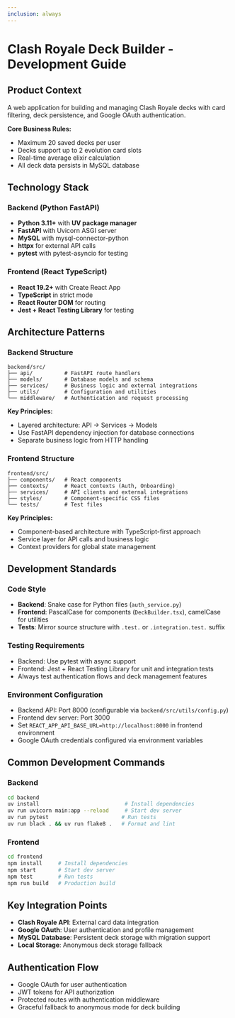 ```yaml
---
inclusion: always
---
```


# Clash Royale Deck Builder - Development Guide

## Product Context
A web application for building and managing Clash Royale decks with card filtering, deck persistence, and Google OAuth authentication.

**Core Business Rules:**
- Maximum 20 saved decks per user
- Decks support up to 2 evolution card slots
- Real-time average elixir calculation
- All deck data persists in MySQL database

## Technology Stack

### Backend (Python FastAPI)
- **Python 3.11+** with **UV package manager**
- **FastAPI** with Uvicorn ASGI server
- **MySQL** with mysql-connector-python
- **httpx** for external API calls
- **pytest** with pytest-asyncio for testing

### Frontend (React TypeScript)
- **React 19.2+** with Create React App
- **TypeScript** in strict mode
- **React Router DOM** for routing
- **Jest + React Testing Library** for testing

## Architecture Patterns

### Backend Structure
```
backend/src/
├── api/          # FastAPI route handlers
├── models/       # Database models and schema
├── services/     # Business logic and external integrations
├── utils/        # Configuration and utilities
└── middleware/   # Authentication and request processing
```

**Key Principles:**
- Layered architecture: API → Services → Models
- Use FastAPI dependency injection for database connections
- Separate business logic from HTTP handling

### Frontend Structure
```
frontend/src/
├── components/   # React components
├── contexts/     # React contexts (Auth, Onboarding)
├── services/     # API clients and external integrations
├── styles/       # Component-specific CSS files
└── tests/        # Test files
```

**Key Principles:**
- Component-based architecture with TypeScript-first approach
- Service layer for API calls and business logic
- Context providers for global state management

## Development Standards

### Code Style
- **Backend**: Snake case for Python files (`auth_service.py`)
- **Frontend**: PascalCase for components (`DeckBuilder.tsx`), camelCase for utilities
- **Tests**: Mirror source structure with `.test.` or `.integration.test.` suffix

### Testing Requirements
- Backend: Use pytest with async support
- Frontend: Jest + React Testing Library for unit and integration tests
- Always test authentication flows and deck management features

### Environment Configuration
- Backend API: Port 8000 (configurable via `backend/src/utils/config.py`)
- Frontend dev server: Port 3000
- Set `REACT_APP_API_BASE_URL=http://localhost:8000` in frontend environment
- Google OAuth credentials configured via environment variables

## Common Development Commands

### Backend
```bash
cd backend
uv install                           # Install dependencies
uv run uvicorn main:app --reload     # Start dev server
uv run pytest                       # Run tests
uv run black . && uv run flake8 .   # Format and lint
```

### Frontend
```bash
cd frontend
npm install     # Install dependencies
npm start       # Start dev server
npm test        # Run tests
npm run build   # Production build
```

## Key Integration Points
- **Clash Royale API**: External card data integration
- **Google OAuth**: User authentication and profile management
- **MySQL Database**: Persistent deck storage with migration support
- **Local Storage**: Anonymous deck storage fallback

## Authentication Flow
- Google OAuth for user authentication
- JWT tokens for API authorization
- Protected routes with authentication middleware
- Graceful fallback to anonymous mode for deck building